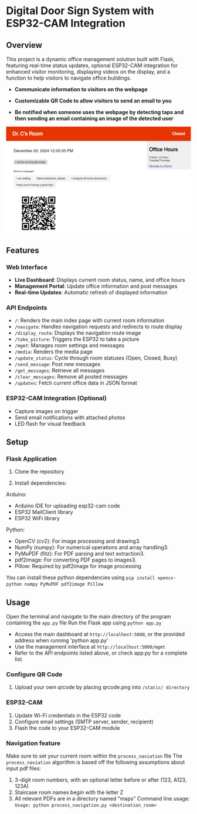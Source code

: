
# Digital Door Sign System with ESP32-CAM Integration

## Overview

This project is a dynamic office management solution built with Flask, featuring real-time status updates, optional ESP32-CAM integration for enhanced visitor monitoring, displaying videos on the display, and a function to help visitors to navigate office buildings.

- **Communicate information to visitors on the webpage**

- **Customizable QR Code to allow visitors to send an email to you**
  
- **Be notified when someone uses the webpage by detecting taps and then sending an email containing an image of the detected user**

<img src="Example.jpg" alt="Example of the doorsign UI for a room">

## Features

### Web Interface

- **Live Dashboard**: Displays current room status, name, and office hours
- **Management Portal**: Update office information and post messages
- **Real-time Updates**: Automatic refresh of displayed information

### API Endpoints

- `/`: Renders the main index page with current room information
- `/navigate`: Handles navigation requests and redirects to route display
- `/display_route`: Displays the navigation route image
- `/take_picture`: Triggers the ESP32 to take a picture
- `/mgmt`: Manages room settings and messages
- `/media`: Renders the media page
- `/update_status`: Cycle through room statuses (Open, Closed, Busy)
- `/send_message`: Post new messages
- `/get_messages`: Retrieve all messages
- `/clear_messages`: Remove all posted messages
- `/updates`: Fetch current office data in JSON format

### ESP32-CAM Integration (Optional)

- Capture images on trigger
- Send email notifications with attached photos
- LED flash for visual feedback

## Setup

### Flask Application

1. Clone the repository

2. Install dependencies:

Arduino:
- Arduino IDE for uploading esp32-cam code
- ESP32 MailClient library
- ESP32 WiFi library

Python:
- OpenCV (cv2): For image processing and drawing3.
- NumPy (numpy): For numerical operations and array handling3.
- PyMuPDF (fitz): For PDF parsing and text extraction3.
- pdf2image: For converting PDF pages to images3.
- Pillow: Required by pdf2image for image processing

You can install these python dependencies using ```pip install opencv-python numpy PyMuPDF pdf2image Pillow```

## Usage
Open the terminal and navigate to the main directory of the program containing the `app.py` file
Run the Flask app using ```python app.py```
- Access the main dashboard at `http://localhost:5000`, or the provided address when running 'python app.py'
- Use the management interface at `http://localhost:5000/mgmt`
- Refer to the API endpoints listed above, or check app.py for a complete list.

### Configure QR Code

1. Upload your own qrcode by placing qrcode.png into ```/static/ directory```

### ESP32-CAM 

1. Update Wi-Fi credentials in the ESP32 code
2. Configure email settings (SMTP server, sender, recipient)
3. Flash the code to your ESP32-CAM module

### Navigation feature
Make sure to set your current room within the ```process_naviation``` file
The ```process_naviation``` algorithm is based off the following assumptions about input pdf files:
1. 3-digit room numbers, with an optional letter before or after (123, A123, 123A)
2. Staircase room names begin with the letter Z
3. All relevant PDFs are in a directory named "maps"
Command line usage: ```Usage: python process_navigation.py <destination_room>```